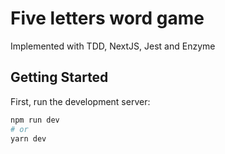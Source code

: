 # Five letters word game

Implemented with TDD, NextJS, Jest and Enzyme

## Getting Started

First, run the development server:

```bash
npm run dev
# or
yarn dev
```
